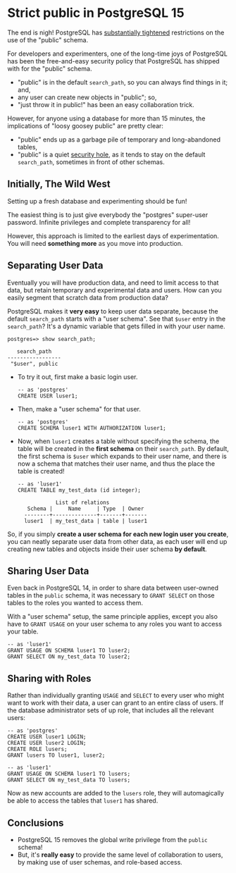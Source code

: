 # Strict public in PostgreSQL 15

The end is nigh! PostgreSQL has [substantially tightened](https://www.postgresql.org/docs/release/15.0/) restrictions on the use of the "public" schema.

For developers and experimenters, one of the long-time joys of PostgreSQL has been the free-and-easy security policy that PostgreSQL has shipped with for the "public" schema.

* "public" is in the default `search_path`, so you can always find things in it; and,
* any user can create new objects in "public"; so,
* "just throw it in public!" has been an easy collaboration trick.

However, for anyone using a database for more than 15 minutes, the implications of "loosy goosey public" are pretty clear:

* "public" ends up as a garbage pile of temporary and long-abandoned tables,
* "public" is a quiet [security hole](https://blog.pgguru.net/blog//devious_sql_any_function_search_path.html), as it tends to stay on the default `search_path`, sometimes in front of other schemas.

## Initially, The Wild West

Setting up a fresh database and experimenting should be fun! 

The easiest thing is to just give everybody the "postgres" super-user password. Infinite privileges and complete transparency for all! 

However, this approach is limited to the earliest days of experimentation. You will need **something more** as you move into production.

## Separating User Data

Eventually you will have production data, and need to limit access to that data, but retain temporary and experimental data and users. How can you easily segment that scratch data from production data?

PostgreSQL makes it **very easy** to keep user data separate, because the default `search_path` starts with a "user schema". See that `$user` entry in the `search_path`? It's a dynamic variable that gets filled in with your user name.

```
postgres=> show search_path;

   search_path   
-----------------
 "$user", public
```

* To try it out, first make a basic login user. 

  ```
  -- as 'postgres'
  CREATE USER luser1;
  ```

* Then, make a "user schema" for that user.

  ```
  -- as 'postgres'
  CREATE SCHEMA luser1 WITH AUTHORIZATION luser1;
  ```

* Now, when `luser1` creates a table without specifying the schema, the table will be created in the **first schema** on their `search_path`. By default, the first schema is `$user` which expands to their user name, and there is now a schema that matches their user name, and thus the place the table is created!

  ```
  -- as 'luser1'
  CREATE TABLE my_test_data (id integer);
  ```

  ```
              List of relations
     Schema |     Name     | Type  | Owner 
    --------+--------------+-------+-------
    luser1  | my_test_data | table | luser1
  ```

So, if you simply **create a user schema for each new login user you create**, you can neatly separate user data from other data, as each user will end up creating new tables and objects inside their user schema **by default**.

## Sharing User Data

Even back in PostgreSQL 14, in order to share data between user-owned tables in the `public` schema, it was necessary to `GRANT SELECT` on those tables to the roles you wanted to access them.

With a "user schema" setup, the same principle applies, except you also have to `GRANT USAGE` on your user schema to any roles you want to access your table.

  ```
  -- as 'luser1'
  GRANT USAGE ON SCHEMA luser1 TO luser2;
  GRANT SELECT ON my_test_data TO luser2;
  ```

## Sharing with Roles

Rather than individually granting `USAGE` and `SELECT` to every user who might want to work with their data, a user can grant to an entire class of users. If the database administrator sets of up role, that includes all the relevant users:

```
-- as 'postgres'
CREATE USER luser1 LOGIN;
CREATE USER luser2 LOGIN;
CREATE ROLE lusers;
GRANT lusers TO luser1, luser2;

-- as 'luser1'
GRANT USAGE ON SCHEMA luser1 TO lusers;
GRANT SELECT ON my_test_data TO lusers;
```

Now as new accounts are added to the `lusers` role, they will automagically be able to access the tables that `luser1` has shared.

## Conclusions

* PostgreSQL 15 removes the global write privilege from the `public` schema!
* But, it's **really easy** to provide the same level of collaboration to users, by making use of user schemas, and role-based access.

